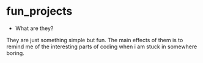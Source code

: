# fun_projects

* What are they?

They are just something simple but fun.
The main effects of them is to remind me of the interesting parts of coding when i am stuck in somewhere boring.
 
